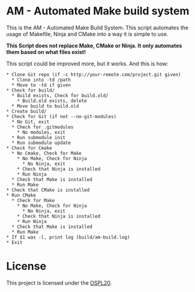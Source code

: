 # AM - Automated Make build system

This is the AM - Automated Make Build System. This script automates the usage of Makefile, Ninja and CMake into a way it is simple to use.

**This Script does not replace Make, CMake or Ninja. It only automates them based on what files exist!**

This script could be improved more, but it works. And this is how:

```
* Clone Git repo (if -c http://your-remote.com/project.git given)
  * Clone into -td /path
  * Move to -td if given
* Check for build/
  * Build exists, Check for build.old/
    * Build.old exists, delete
  * Move build to build.old
* Create build/
* Check for Git (if not --no-git-modules)
  * No Git, exit
  * Check for .gitmodules
    * No modules, exit
  * Run submodule init
  * Run submodule update
* Check for Cmake
  * No Cmake, Check for Make
    * No Make, Check for Ninja
      * No Ninja, exit
    * Check that Ninja is installed
    * Run Ninja
  * Check that Make is installed
  * Run Make
* Check that CMake is installed
* Run CMake
  * Check for Make
    * No Make, Check for Ninja
      * No Ninja, exit
    * Check that Ninja is installed
    * Run Ninja
  * Check that Make is installed
  * Run Make
* If $1 was -l, print log (build/am-build.log)
* Exit
```

# License

This project is licensed under the [OSPL20](/LICENSE).
